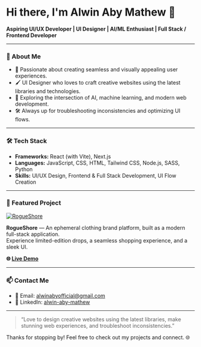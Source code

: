# Hi there, I'm Alwin Aby Mathew 👋

**Aspiring UI/UX Developer | UI Designer | AI/ML Enthusiast | Full Stack / Frontend Developer**

---

### 🚀 About Me

- 🎨 Passionate about creating seamless and visually appealing user experiences.
- 🖌️ UI Designer who loves to craft creative websites using the latest libraries and technologies.
- 🤖 Exploring the intersection of AI, machine learning, and modern web development.
- 🛠️ Always up for troubleshooting inconsistencies and optimizing UI flows.

---

### 🛠️ Tech Stack

- **Frameworks:** React (with Vite), Next.js
- **Languages:** JavaScript, CSS, HTML, Tailwind CSS, Node.js, SASS, Python
- **Skills:** UI/UX Design, Frontend & Full Stack Development, UI Flow Creation

---

### 🌟 Featured Project

[![RogueShore](https://github-readme-stats.vercel.app/api/pin/?username=VirgoTheLord&repo=RogueShore)](https://github.com/VirgoTheLord/RogueShore)

**RogueShore** — An ephemeral clothing brand platform, built as a modern full-stack application.  
Experience limited-edition drops, a seamless shopping experience, and a sleek UI.

**🌐 [Live Demo](https://rogueshore.vercel.app/)**

---

### 📫 Contact Me

- 📧 Email: [alwinabyofficial@gmail.com](mailto:alwinabyofficial@gmail.com)
- 💼 LinkedIn: [alwin-aby-mathew](https://www.linkedin.com/in/alwin-aby-mathew-6248b52a2/)

---

> “Love to design creative websites using the latest libraries, make stunning web experiences, and troubleshoot inconsistencies.”

Thanks for stopping by! Feel free to check out my projects and connect. 🌐
